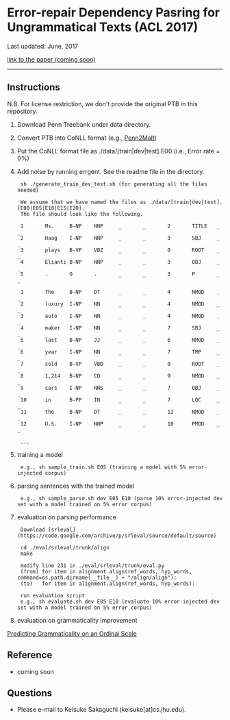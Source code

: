 # Error-repair Dependency Pasring for Ungrammatical Texts (ACL 2017)

Last updated: June, 2017

[link to the paper (coming soon)](#)

- - -

## Instructions 

N.B. For license restriction, we don't provide the original PTB in this repository.

1. Download Penn Treebank under data directory.
2. Convert PTB into CoNLL format (e.g., [Penn2Malt](https://stp.lingfil.uu.se/~nivre/research/Penn2Malt.html))
3. Put the CoNLL format file as ./data/[train|dev|test].E00  (i.e., Error rate = 0%)
4. Add noise by running errgent. See the readme file in the directory.

        sh ./generate_train_dev_test.sh (for generating all the files needed)
        
        We assume that we have named the files as ./data/[train|dev|test].[E00|E05|E10|E15|E20].
        The file should look like the following. 
        
        1       Ms.     B-NP    NNP     _       _       2       TITLE   _       _
        2       Haag    I-NP    NNP     _       _       3       SBJ     _       _
        3       plays   B-VP    VBZ     _       _       0       ROOT    _       _
        4       Elianti B-NP    NNP     _       _       3       OBJ     _       _
        5       .       O       .       _       _       3       P       _       _
        
        1       The     B-NP    DT      _       _       4       NMOD    _       _
        2       luxury  I-NP    NN      _       _       4       NMOD    _       _
        3       auto    I-NP    NN      _       _       4       NMOD    _       _
        4       maker   I-NP    NN      _       _       7       SBJ     _       _
        5       last    B-NP    JJ      _       _       6       NMOD    _       _
        6       year    I-NP    NN      _       _       7       TMP     _       _
        7       sold    B-VP    VBD     _       _       0       ROOT    _       _
        8       1,214   B-NP    CD      _       _       9       NMOD    _       _
        9       cars    I-NP    NNS     _       _       7       OBJ     _       _
        10      in      B-PP    IN      _       _       7       LOC     _       _
        11      the     B-NP    DT      _       _       12      NMOD    _       _
        12      U.S.    I-NP    NNP     _       _       10      PMOD    _       _
        
        ...

4. training a model

        e.g., sh sample_train.sh E05 (training a model with 5% error-injected corpus)

5. parsing sentences with the trained model 

        e.g., sh sample_parse.sh dev E05 E10 (parse 10% error-injected dev set with a model trained on 5% error corpus)

6. evaluation on parsing performance 

        Download [srleval](https://code.google.com/archive/p/srleval/source/default/source)
        
        cd ./eval/srleval/trunk/align
        make
        
        modify line 231 in ./eval/srleval/trunk/eval.py
        (from) for item in alignment.align(ref_words, hyp_words, command=os.path.dirname(__file__) + "/align/align"):
        (to)   for item in alignment.align(ref_words, hyp_words):
        
        run evaluation script
        e.g., sh evaluate.sh dev E05 E10 (evaluate 10% error-injected dev set with a model trained on 5% error corpus)

7. evaluation on grammaticality improvement

[Predicting Grammaticality on an Ordinal Scale](https://github.com/cnap/grammaticality-metrics/tree/master/heilman-et-al)


## Reference

 - coming soon

## Questions

 - Please e-mail to Keisuke Sakaguchi (keisuke[at]cs.jhu.edu).
